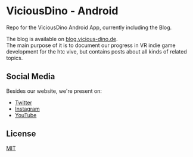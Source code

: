 # ViciousDino - Android

Repo for the ViciousDino Android App, currently including the Blog.

The blog is available on [blog.vicious-dino.de](www.blog.vicious-dino.de).  
The main purpose of it is to document our progress in VR indie game development for the htc vive,
but contains posts about all kinds of related topics.

## Social Media

Besides our website, we're present on:

* [Twitter](https://twitter.com/ViciousDino)
* [Instagram](https://www.instagram.com/viciousdino_vr/)
* [YouTube](https://www.youtube.com/channel/UCruDMpGIASPVgkxI7IQ17Dw)

## License

[MIT](LICENSE.md)
